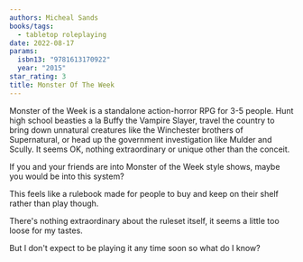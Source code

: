 ```yaml
---
authors: Micheal Sands
books/tags:
  - tabletop roleplaying
date: 2022-08-17
params:
  isbn13: "9781613170922"
  year: "2015"
star_rating: 3
title: Monster Of The Week
---
```


Monster of the Week is a standalone action-horror RPG for 3-5 people. Hunt high school beasties a la Buffy the Vampire Slayer, travel the country to bring down unnatural creatures like the Winchester brothers of Supernatural, or head up the government investigation like Mulder and Scully. It seems OK, nothing extraordinary or unique other than the conceit.

<!--more-->

If you and your friends are into Monster of the Week style shows, maybe you would be into this system?

This feels like a rulebook made for people to buy and keep on their shelf rather than play though.

There's nothing extraordinary about the ruleset itself, it seems a little too loose for my tastes.

But I don't expect to be playing it any time soon so what do I know?
